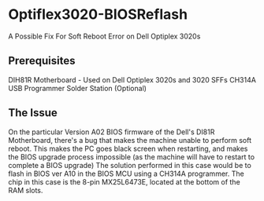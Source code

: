 # Optiflex3020-BIOSReflash
A Possible Fix For Soft Reboot Error on Dell Optiplex 3020s

## Prerequisites
DIH81R Motherboard - Used on Dell Optiplex 3020s and 3020 SFFs
CH314A USB Programmer
Solder Station (Optional)

## The Issue
On the particular Version A02 BIOS firmware of the Dell's DI81R Motherboard, there's a bug that makes the machine unable to perform soft reboot. This makes the PC goes black screen when restarting, and makes the BIOS upgrade process impossible (as the machine will have to restart to complete a BIOS upgrade)
The solution performed in this case would be to flash in BIOS ver A10 in the BIOS MCU using a CH314A programmer.
The chip in this case is the 8-pin MX25L6473E, located at the bottom of the RAM slots.
